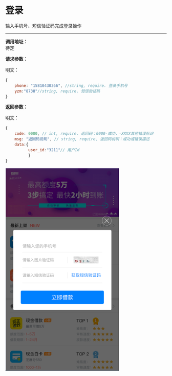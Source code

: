 # 登录

输入手机号、短信验证码完成登录操作

---

**调用地址：**  
待定

**请求参数：**

明文：

```js
{
    phone: "15810430366", //string, require. 登录手机号
    yzm:"8738"//string, require. 短信验证码    
}
```

**返回参数：**

明文：

```js
{
    code: 0000, // int, require. 返回码：0000-成功，-XXXX其他错误标识
    msg: "返回码说明", // string, require, 返回码说明：成功或错误描述
    data:{ 
          user_id:"3211"// 用户Id
          }
}
```

![](/assets/login.png)

